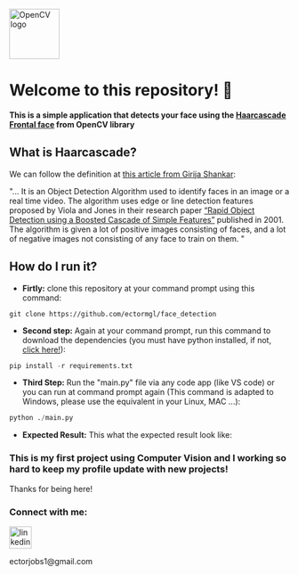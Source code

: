 <br>

<img src="https://upload.wikimedia.org/wikipedia/commons/thumb/3/32/OpenCV_Logo_with_text_svg_version.svg/640px-OpenCV_Logo_with_text_svg_version.svg.png" width="90" height="90" alt="OpenCV logo" style="margin-top:50px"></img>

# Welcome to this repository! 👋

**This is a simple application that detects your face using the [Haarcascade Frontal face](https://github.com/opencv/opencv/blob/master/data/haarcascades/haarcascade_frontalface_default.xml) from OpenCV library**

## What is Haarcascade?

We can follow the definition at [this article from Girija Shankar](https://towardsdatascience.com/face-detection-with-haar-cascade-727f68dafd08):


"... It is an Object Detection Algorithm used to identify faces in an image or a real time video. The algorithm uses edge or line detection features proposed by Viola and Jones in their research paper [“Rapid Object Detection using a Boosted Cascade of Simple Features”](https://www.cs.cmu.edu/~efros/courses/LBMV07/Papers/viola-cvpr-01.pdf) published in 2001. The algorithm is given a lot of positive images consisting of faces, and a lot of negative images not consisting of any face to train on them. "

## How do I run it?

- **Firtly:** clone this repository at your command prompt using this command:
```
git clone https://github.com/ectormgl/face_detection
``` 
- **Second step:** Again at your command prompt, run this command to download the dependencies (you must have python installed, if not, [click here!](https://www.python.org/downloads/)):
```python
pip install -r requirements.txt
``` 
- **Third Step:** Run the "main.py" file via any code app (like VS code) or you can run at command prompt again (This command is adapted to Windows, please use the equivalent in your Linux, MAC ...):
```python
python ./main.py
```
- **Expected Result:** This what the expected result look like:


### This is my first project using Computer Vision and I working so hard to keep my profile update with new projects!
Thanks for being here!
<h3 align="left">Connect with me:</h3>
<p align="left">
  <a href="https://www.linkedin.com/in/ector-magalh%C3%A3es-54b4472b3/" rel="noreferrer"> <img src="https://upload.wikimedia.org/wikipedia/commons/e/e8/Linkedin-logo-blue-In-square-40px.png?20231202105023" alt="linkedin" width="40" height="40"/> </a> 
</p>
<p align="left">
  ectorjobs1@gmail.com
</p>